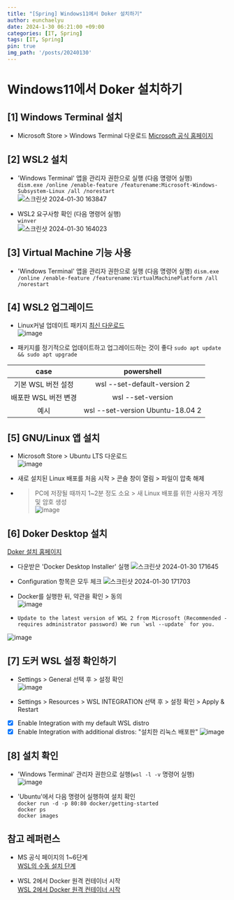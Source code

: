 ```yaml
---
title: "[Spring] Windows11에서 Doker 설치하기"
author: eunchaelyu
date: 2024-1-30 06:21:00 +09:00
categories: [IT, Spring]
tags: [IT, Spring]
pin: true
img_path: '/posts/20240130'
---
```


# Windows11에서 Doker 설치하기    

## [1] Windows Terminal 설치    
  - Microsoft Store > Windows Terminal 다운로드
[Microsoft 공식 홈페이지](https://www.microsoft.com/ko-kr/p/windows-terminal/9n0dx20hk701?rtc=1&activetab=pivot:overviewtab)    

## [2] WSL2 설치    
  - 'Windows Terminal' 앱을 관리자 권한으로 실행 (다음 명령어 실행)     
``dism.exe /online /enable-feature /featurename:Microsoft-Windows-Subsystem-Linux /all /norestart``    
![스크린샷 2024-01-30 163847](https://github.com/eunchaelyu/eunchaelyu.github.io/assets/119996957/a51f45ef-fdc6-49c8-9a70-03a69fcd862c)        

  - WSL2 요구사항 확인 (다음 명령어 실행)   
``winver``    
![스크린샷 2024-01-30 164023](https://github.com/eunchaelyu/eunchaelyu.github.io/assets/119996957/8b4f585e-6bc4-45cc-bebd-225b0a0e7f28)    


## [3] Virtual Machine 기능 사용      
  - 'Windows Terminal' 앱을 관리자 권한으로 실행 (다음 명령어 실행)
``dism.exe /online /enable-feature /featurename:VirtualMachinePlatform /all /norestart``

## [4] WSL2 업그레이드
  - Linux커널 업데이트 패키지 [최신 다운로드](https://wslstorestorage.blob.core.windows.net/wslblob/wsl_update_x64.msi)        
![image](https://github.com/eunchaelyu/eunchaelyu.github.io/assets/119996957/fd73fe8a-4781-4b3c-9397-3c49157884e9)    

  - 패키지를 정기적으로 업데이트하고 업그레이드하는 것이 좋다 
``sudo apt update && sudo apt upgrade``
    
|case|powershell|
|:---:|:---:|    
|기본 WSL 버전 설정| wsl --set-default-version 2|    
|배포판 WSL 버전 변경| wsl --set-version <distribution name> <versionNumber>|    
|예시| wsl --set-version Ubuntu-18.04 2|    


## [5] GNU/Linux 앱 설치    
  - Microsoft Store > Ubuntu LTS 다운로드    
![image](https://github.com/eunchaelyu/eunchaelyu.github.io/assets/119996957/81def0c0-a542-40f9-8f1a-e55623649fa2)


  - 새로 설치된 Linux 배포를 처음 시작 > 콘솔 창이 열림 > 파일이 압축 해제
  - > PC에 저장될 때까지 1~2분 정도 소요 > 새 Linux 배포를 위한 사용자 계정 및 암호 생성    
![image](https://github.com/eunchaelyu/eunchaelyu.github.io/assets/119996957/2b741ffc-8cc3-4842-a18e-db4a4a71c1b2)



## [6] Doker Desktop 설치      
[Doker 설치 홈페이지](https://www.docker.com/)     
  - 다운받은 'Docker Desktop Installer' 실행 
![스크린샷 2024-01-30 171645](https://github.com/eunchaelyu/eunchaelyu.github.io/assets/119996957/4074f3f7-a50f-4f1c-9c2f-29703d756c1c)    
  - Configuration 항목은 모두 체크 
![스크린샷 2024-01-30 171703](https://github.com/eunchaelyu/eunchaelyu.github.io/assets/119996957/173a3fe3-e80f-443a-a73f-aafaead41a45)

  - Docker를 실행한 뒤, 약관을 확인 > 동의      
![image](https://github.com/eunchaelyu/eunchaelyu.github.io/assets/119996957/3f65cf29-e6db-49da-bfa5-c775bddff89c)    

  - ``Update to the latest version of WSL 2 from Microsoft (Recommended - requires administrator password)
    We run `wsl --update` for you.``

![image](https://github.com/eunchaelyu/eunchaelyu.github.io/assets/119996957/f0f449dd-6060-40d2-a286-c921d5aad9f2)

## [7] 도커 WSL 설정 확인하기    
  - Settings > General 선택 후 > 설정 확인    
![image](https://github.com/eunchaelyu/eunchaelyu.github.io/assets/119996957/4dae5541-bc44-4835-8b8f-2dad2bd622dc)

  - Settings > Resources > WSL INTEGRATION 선택 후 > 설정 확인 > Apply & Restart
  - [x] Enable Integration with my default WSL distro
  - [x] Enable Integration with additional distros: "설치한 리눅스 배포판"
![image](https://github.com/eunchaelyu/eunchaelyu.github.io/assets/119996957/668866dd-bfe3-4217-9390-4fde4fc0854f)

## [8] 설치 확인    
  - 'Windows Terminal' 관리자 권한으로 실행(``wsl -l -v`` 명령어 실행)    
![image](https://github.com/eunchaelyu/eunchaelyu.github.io/assets/119996957/cd6bfa9b-1935-4b04-b981-057dd1f1b251)

  - 'Ubuntu'에서 다음 명령어 실행하여 설치 확인    
  ``docker run -d -p 80:80 docker/getting-started``    
  ``docker ps``    
  ``docker images``    



## 참고 레퍼런스   
  - MS 공식 페이지의 1~6단계        
[WSL의 수동 설치 단계](https://learn.microsoft.com/ko-kr/windows/wsl/install-manual#step-4---download-the-linux-kernel-update-package)    

  - WSL 2에서 Docker 원격 컨테이너 시작    
[WSL 2에서 Docker 원격 컨테이너 시작](https://learn.microsoft.com/ko-kr/windows/wsl/tutorials/wsl-containers)    
